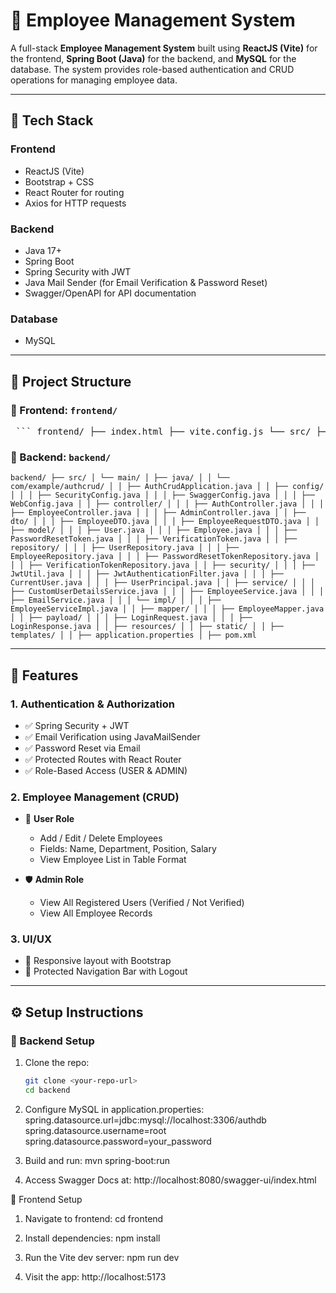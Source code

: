 # 💼 Employee Management System

A full-stack **Employee Management System** built using **ReactJS (Vite)** for the frontend, **Spring Boot (Java)** for the backend, and **MySQL** for the database. The system provides role-based authentication and CRUD operations for managing employee data.

---

## 🚀 Tech Stack

### Frontend
- ReactJS (Vite)
- Bootstrap + CSS
- React Router for routing
- Axios for HTTP requests

### Backend
- Java 17+
- Spring Boot
- Spring Security with JWT
- Java Mail Sender (for Email Verification & Password Reset)
- Swagger/OpenAPI for API documentation

### Database
- MySQL

---

## 📁 Project Structure

### 🔹 Frontend: `frontend/`

<pre> ``` frontend/ ├── index.html ├── vite.config.js └── src/ ├── App.jsx ├── main.jsx ├── components/ │ ├── Auth/ │ │ ├── ForgotPassword.jsx │ │ ├── Login.jsx │ │ ├── Register.jsx │ │ ├── ResetPassword.jsx │ │ ├── VerifyEmail.jsx │ │ ├── VerifyFailed.jsx │ │ ├── VerifySuccess.jsx │ ├── Dashboard/ │ │ ├── AdminDashboard.jsx │ │ ├── EmployeeForm.jsx │ │ ├── EmployeeList.jsx │ │ ├── UserDashboard.jsx │ ├── Navbar.jsx │ ├── ProtectedRoute.jsx ├── pages/ │ ├── AdminDashboard.css │ ├── ForgotPassword.css │ ├── Login.css │ ├── Register.css │ ├── UserDashboard.css │ ├── VerifyPage.css ├── services/ │ ├── api.js │ ├── authService.js │ ├── employeeService.js ``` </pre>

### 🔹 Backend: `backend/`

<pre><code>backend/ ├── src/ │ └── main/ │ ├── java/ │ │ └── com/example/authcrud/ │ │ ├── AuthCrudApplication.java │ │ ├── config/ │ │ │ ├── SecurityConfig.java │ │ │ ├── SwaggerConfig.java │ │ │ ├── WebConfig.java │ │ ├── controller/ │ │ │ ├── AuthController.java │ │ │ ├── EmployeeController.java │ │ │ ├── AdminController.java │ │ ├── dto/ │ │ │ ├── EmployeeDTO.java │ │ │ ├── EmployeeRequestDTO.java │ │ ├── model/ │ │ │ ├── User.java │ │ │ ├── Employee.java │ │ │ ├── PasswordResetToken.java │ │ │ ├── VerificationToken.java │ │ ├── repository/ │ │ │ ├── UserRepository.java │ │ │ ├── EmployeeRepository.java │ │ │ ├── PasswordResetTokenRepository.java │ │ │ ├── VerificationTokenRepository.java │ │ ├── security/ │ │ │ ├── JwtUtil.java │ │ │ ├── JwtAuthenticationFilter.java │ │ │ ├── CurrentUser.java │ │ │ ├── UserPrincipal.java │ │ ├── service/ │ │ │ ├── CustomUserDetailsService.java │ │ │ ├── EmployeeService.java │ │ │ ├── EmailService.java │ │ │ └── impl/ │ │ │ ├── EmployeeServiceImpl.java │ │ ├── mapper/ │ │ │ ├── EmployeeMapper.java │ │ ├── payload/ │ │ │ ├── LoginRequest.java │ │ │ ├── LoginResponse.java │ │ ├── resources/ │ │ ├── static/ │ │ ├── templates/ │ │ ├── application.properties │ ├── pom.xml </code></pre>


---

## 🔐 Features

### 1. Authentication & Authorization
- ✅ Spring Security + JWT
- ✅ Email Verification using JavaMailSender
- ✅ Password Reset via Email
- ✅ Protected Routes with React Router
- ✅ Role-Based Access (USER & ADMIN)

### 2. Employee Management (CRUD)
- 👤 **User Role**
  - Add / Edit / Delete Employees
  - Fields: Name, Department, Position, Salary
  - View Employee List in Table Format

- 🛡 **Admin Role**
  - View All Registered Users (Verified / Not Verified)
  - View All Employee Records

### 3. UI/UX
- 🔹 Responsive layout with Bootstrap
- 🔹 Protected Navigation Bar with Logout

---

## ⚙️ Setup Instructions

### 🔧 Backend Setup

1. Clone the repo:
   ```bash
   git clone <your-repo-url>
   cd backend
2. Configure MySQL in application.properties:
   spring.datasource.url=jdbc:mysql://localhost:3306/authdb
   spring.datasource.username=root
   spring.datasource.password=your_password

3. Build and run:
   mvn spring-boot:run

4. Access Swagger Docs at:
   http://localhost:8080/swagger-ui/index.html

🔧 Frontend Setup
1. Navigate to frontend:
   cd frontend

2. Install dependencies:
   npm install
   
3. Run the Vite dev server:
   npm run dev

4. Visit the app:
   http://localhost:5173
